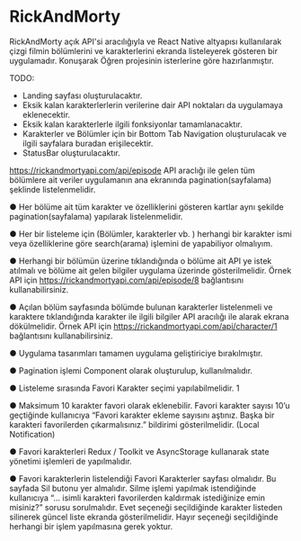 # RickAndMorty
RickAndMorty açık API'si aracılığıyla ve React Native altyapısı kullanılarak çizgi filmin bölümlerini ve karakterlerini ekranda listeleyerek gösteren bir uygulamadır. Konuşarak Öğren projesinin isterlerine göre hazırlanmıştır. 

TODO:
- Landing sayfası oluşturulacaktır. 
- Eksik kalan karakterlerlerin verilerine dair API noktaları da uygulamaya eklenecektir.
- Eksik kalan karakterlerle ilgili fonksiyonlar tamamlanacaktır.
- Karakterler ve Bölümler için bir Bottom Tab Navigation oluşturulacak ve ilgili sayfalara buradan erişilecektir.
- StatusBar oluşturulacaktır.

 https://rickandmortyapi.com/api/episode API araclığı ile gelen tüm bölümlere ait veriler
uygulamanın ana ekranında pagination(sayfalama) şeklinde listelenmelidir.

● Her bölüme ait tüm karakter ve özelliklerini gösteren kartlar aynı şekilde
pagination(sayfalama) yapılarak listelenmelidir.

● Her bir listeleme için (Bölümler, karakterler vb. ) herhangi bir karakter ismi veya
özelliklerine göre search(arama) işlemini de yapabiliyor olmalıyım.

● Herhangi bir bölümün üzerine tıklandığında o bölüme ait API ye istek atılmalı ve bölüme
ait gelen bilgiler uygulama üzerinde gösterilmelidir. Örnek API için
https://rickandmortyapi.com/api/episode/8 bağlantısını kullanabilirsiniz.

● Açılan bölüm sayfasında bölümde bulunan karakterler listelenmeli ve karaktere
tıklandığında karakter ile ilgili bilgiler API aracılığı ile alarak ekrana dökülmelidir. Örnek
API için https://rickandmortyapi.com/api/character/1 bağlantısını kullanabilirsiniz.

● Uygulama tasarımları tamamen uygulama geliştiriciye bırakılmıştır.

● Pagination işlemi Component olarak oluşturulup, kullanılmalıdır.

● Listeleme sırasında Favori Karakter seçimi yapılabilmelidir.
1

● Maksimum 10 karakter favori olarak eklenebilir. Favori karakter sayısı 10’u geçtiğinde
kullanıcıya “Favori karakter ekleme sayısını aştınız. Başka bir karakteri favorilerden
çıkarmalısınız.” bildirimi gösterilmelidir. (Local Notification)

● Favori karakterleri Redux / Toolkit ve AsyncStorage kullanarak state yönetimi işlemleri
de yapılmalıdır.

● Favori karakterlerin listelendiği Favori Karakterler sayfası olmalıdır. Bu sayfada Sil
butonu yer almalıdır. Silme işlemi yapılmak istendiğinde kullanıcıya “... isimli karakteri
favorilerden kaldırmak istediğinize emin misiniz?” sorusu sorulmalıdır. Evet seçeneği
seçildiğinde karakter listeden silinerek güncel liste ekranda gösterilmelidir. Hayır
seçeneği seçildiğinde herhangi bir işlem yapılmasına gerek yoktur.
